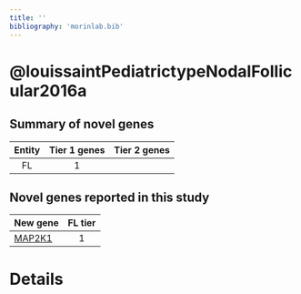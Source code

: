 ```yaml
---
title: ''
bibliography: 'morinlab.bib'
---
```


# @louissaintPediatrictypeNodalFollicular2016a
## Summary of novel genes

|Entity| Tier 1 genes| Tier 2 genes|
|:-:|:-:|:-:|
|FL|1||

## Novel genes reported in this study

|New gene|FL tier|
|:-|:-:|
|[MAP2K1](MAP2K1)|1 |

# Details

